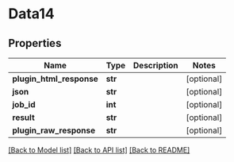 # Data14

## Properties
Name | Type | Description | Notes
------------ | ------------- | ------------- | -------------
**plugin_html_response** | **str** |  | [optional] 
**json** | **str** |  | [optional] 
**job_id** | **int** |  | [optional] 
**result** | **str** |  | [optional] 
**plugin_raw_response** | **str** |  | [optional] 

[[Back to Model list]](../README.md#documentation-for-models) [[Back to API list]](../README.md#documentation-for-api-endpoints) [[Back to README]](../README.md)


